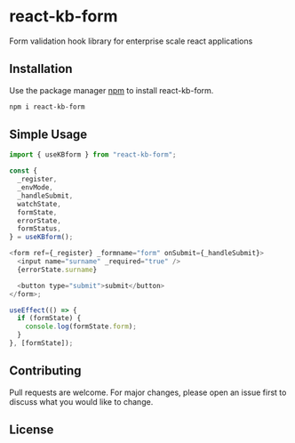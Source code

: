 # react-kb-form

Form validation hook library for enterprise scale react applications

## Installation

Use the package manager [npm](https://www.npmjs.com/package/react-kb-form) to install react-kb-form.

```bash
npm i react-kb-form
```

## Simple Usage

```javascript
import { useKBform } from "react-kb-form";

const {
  _register,
  _envMode,
  _handleSubmit,
  watchState,
  formState,
  errorState,
  formStatus,
} = useKBform();

<form ref={_register} _formname="form" onSubmit={_handleSubmit}>
  <input name="surname" _required="true" />
  {errorState.surname}

  <button type="submit">submit</button>
</form>;

useEffect(() => {
  if (formState) {
    console.log(formState.form);
  }
}, [formState]);
```

## Contributing

Pull requests are welcome. For major changes, please open an issue first to discuss what you would like to change.

## License
